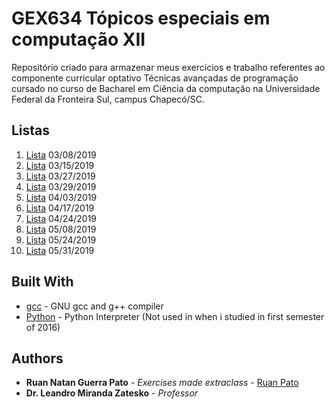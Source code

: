 # GEX634 Tópicos especiais em computação XII

Repositório criado para armazenar meus exercícios e trabalho referentes ao componente curricular optativo Técnicas avançadas de programação cursado no curso de Bacharel em Ciência da computação na Universidade Federal da Fronteira Sul, campus Chapecó/SC.

## Listas ##
01. [Lista](https://github.com/ruanpato/gex634/01Lista) 03/08/2019
02. [Lista](https://github.com/ruanpato/gex634/02Lista) 03/15/2019
03. [Lista](https://github.com/ruanpato/gex634/03Lista) 03/27/2019
04. [Lista](https://github.com/ruanpato/gex634/04Lista) 03/29/2019
05. [Lista](https://github.com/ruanpato/gex634/05Lista) 04/03/2019
06. [Lista](https://github.com/ruanpato/gex634/06Lista) 04/17/2019
07. [Lista](https://github.com/ruanpato/gex634/07Lista) 04/24/2019
08. [Lista](https://github.com/ruanpato/gex634/08Lista) 05/08/2019
09. [Lista](https://github.com/ruanpato/gex634/09Lista) 05/24/2019
10. [Lista](https://github.com/ruanpato/gex634/10Lista) 05/31/2019

## Built With ##

* [gcc](https://gcc.gnu.org/) - GNU gcc and g++ compiler
* [Python](https://python.org/) - Python Interpreter (Not used in when i studied in first semester of 2016)

## Authors ##

* **Ruan Natan Guerra Pato** - *Exercises made extraclass* - [Ruan Pato](https://github.com/ruanpato)
* **Dr. Leandro Miranda Zatesko** - *Professor*

